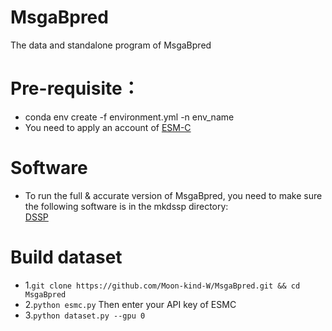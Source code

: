 # MsgaBpred
The data and standalone program of MsgaBpred
# Pre-requisite：
* conda env create -f environment.yml -n env_name
* You need to apply an account of [ESM-C](https://forge.evolutionaryscale.ai)
# Software
* To run the full & accurate version of MsgaBpred, you need to make sure the following software is in the mkdssp directory:<br> [DSSP](https://github.com/cmbi/dssp)
# Build dataset
*  1.``git clone https://github.com/Moon-kind-W/MsgaBpred.git && cd MsgaBpred``
*  2.``python esmc.py``
Then enter your API key of ESMC
*  3.``python dataset.py --gpu 0``
